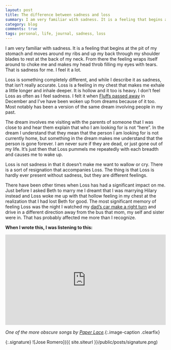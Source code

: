 ```yaml
---
layout: post
title: The difference between sadness and loss
summary: I am very familiar with sadness. It is a feeling that begins at the pit of my stomach and moves around my ribs and up my back through my shoulder blades to rest in the back of my neck. From there, the feeling wraps itself around my neck to choke me and makes my head throb filling my eyes with tears. That is sadness for me. I feel it a lot.
category: blog
comments: true
tags: personal, life, journal, sadness, loss 
---
```


I am very familiar with sadness. It is a feeling that begins at the pit of my stomach and moves around my ribs and up my back through my shoulder blades to rest at the back of my neck. From there the feeling wraps itself around to choke me and makes my head throb filling my eyes with tears. That is sadness for me. I feel it a lot. 

Loss is something completely different, and while I describe it as sadness, that isn’t really accurate. Loss is a feeling in my chest that makes me exhale a little longer and inhale deeper. It is hollow and it too is heavy. I don’t feel Loss as often as I feel sadness. I felt it when [Fluffs passed away](http://martyromero.me/good-bye-fluffs) in December and I’ve have been woken up from dreams because of it too. Most notably has been a version of the same dream involving people in my past. 

The dream involves me visiting with the parents of someone that I was close to and hear them explain that who I am looking for is not “here”. In the dream I understand that they mean that the person I am looking for is not currently home, but something in the dream makes me understand that the person is gone forever. I am never sure if they are dead, or just gone out of my life. It’s just then that Loss pummels me repeatedly with each breadth and causes me to wake up. 

Loss is not sadness in that it doesn’t make me want to wallow or cry. There is a sort of resignation that accompanies Loss. The thing is that Loss is hardly ever present without sadness, but they are different feelings. 

There have been other times when Loss has had a significant impact on me. Just before I asked Beth to marry me I dreamt that I was marrying Hilary instead and Loss woke me up with that hollow feeling in my chest at the realization that I had lost Beth for good. The most significant memory of feeling Loss was the night I watched my [dad’s car make a right turn](http://martyromero.me/the-last-night-i-saw-my-dad) and drive in a different direction away from the bus that mom, my self and sister were in. That has probably affected me more than I recognize. 

**When I wrote this, I was listening to this:**
 <style>.embed-container { position: relative; padding-bottom: 56.25%; height: 0; overflow: hidden; max-width: 100%; } .embed-container iframe, .embed-container object, .embed-container embed { position: absolute; top: 0; left: 0; width: 100%; height: 100%; }</style>
<div class='embed-container'><iframe src='https://www.youtube.com/embed/_aNR0n4H_Mg?start=3&end=189&version=3&amp;rel=0&amp;t=27s&amp;showinfo=0' frameborder='0' allowfullscreen></iframe></div>

*One of the more obscure songs by [Paper Lace](https://www.youtube.com/results?search_query=paper+lace).*{:.image-caption .clearfix}

{:.signature}
![Jose Romero]({{ site.siteurl }}/public/posts/signature.png)

